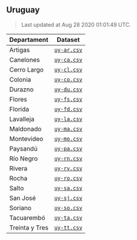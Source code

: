 ## Uruguay

> Last updated at Aug 28 2020 01:01:49 UTC.


| Departament | Dataset |
| ----------- | ------- |
| Artigas | [`uy-ar.csv`](uy-ar.csv) |
| Canelones | [`uy-ca.csv`](uy-ca.csv) |
| Cerro Largo | [`uy-cl.csv`](uy-cl.csv) |
| Colonia | [`uy-co.csv`](uy-co.csv) |
| Durazno | [`uy-du.csv`](uy-du.csv) |
| Flores | [`uy-fs.csv`](uy-fs.csv) |
| Florida | [`uy-fd.csv`](uy-fd.csv) |
| Lavalleja | [`uy-la.csv`](uy-la.csv) |
| Maldonado | [`uy-ma.csv`](uy-ma.csv) |
| Montevideo | [`uy-mo.csv`](uy-mo.csv) |
| Paysandú | [`uy-pa.csv`](uy-pa.csv) |
| Río Negro | [`uy-rn.csv`](uy-rn.csv) |
| Rivera | [`uy-rv.csv`](uy-rv.csv) |
| Rocha | [`uy-ro.csv`](uy-ro.csv) |
| Salto | [`uy-sa.csv`](uy-sa.csv) |
| San José | [`uy-sj.csv`](uy-sj.csv) |
| Soriano | [`uy-so.csv`](uy-so.csv) |
| Tacuarembó | [`uy-ta.csv`](uy-ta.csv) |
| Treinta y Tres | [`uy-tt.csv`](uy-tt.csv) |

